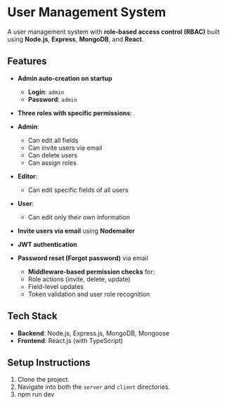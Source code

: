 # User Management System

A user management system with **role-based access control (RBAC)** built using **Node.js**, **Express**, **MongoDB**, and **React**.

## Features

- **Admin auto-creation on startup**
  - **Login**: `admin`
  - **Password**: `admin`

-  **Three roles with specific permissions**:
  - **Admin**:
    - Can edit all fields
    - Can invite users via email
    - Can delete users
    - Can assign roles
  - **Editor**:
    - Can edit specific fields of all users
  - **User**:
    - Can edit only their own information

-  **Invite users via email** using **Nodemailer**
-  **JWT authentication**
- **Password reset (Forgot password)** via email
  - **Middleware-based permission checks** for:
  - Role actions (invite, delete, update)
  - Field-level updates
  - Token validation and user role recognition

##  Tech Stack

- **Backend**: Node.js, Express.js, MongoDB, Mongoose
- **Frontend**: React.js (with TypeScript)


##  Setup Instructions

1. Clone the project.
2. Navigate into both the `server` and `client` directories.
3. npm run dev
